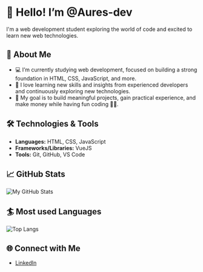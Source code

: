 # 👋 Hello! I’m @Aures-dev

I'm a web development student exploring the world of code and excited to learn new web technologies.

## 🔭 About Me
- 💻 I’m currently studying web development, focused on building a strong foundation in HTML, CSS, JavaScript, and more.
- 🌱 I love learning new skills and insights from experienced developers and continuously exploring new technologies.
- 🎯 My goal is to build meaningful projects, gain practical experience, and make money while having fun coding 🐱‍👤.

## 🛠️ Technologies & Tools
- **Languages:** HTML, CSS, JavaScript
- **Frameworks/Libraries:** VueJS
- **Tools:** Git, GitHub, VS Code

## 📈 GitHub Stats
![My GitHub Stats](https://github-readme-stats.vercel.app/api?username=Aures-dev&show_icons=true&theme=tokyonight)

## :surfer: Most used Languages
![Top Langs](https://github-readme-stats.vercel.app/api/top-langs/?username=Aures-dev&hide_progress=false)

## 🌐 Connect with Me
- [LinkedIn](https://www.linkedin.com/in/aures-assogba-zehe)  



<!---
Aures-dev/Aures-dev is a ✨ special ✨ repository because its `README.md` (this file) appears on your GitHub profile.
You can click the Preview link to take a look at your changes.
--->
